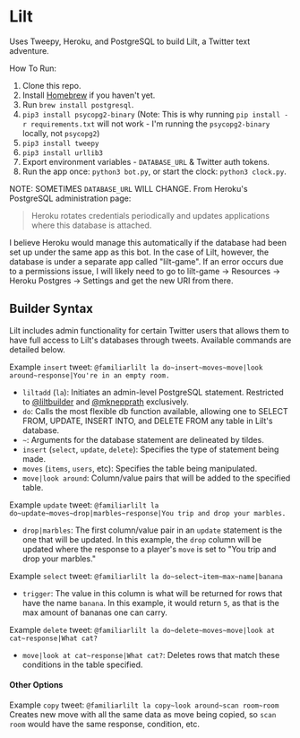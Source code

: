 # Lilt

Uses Tweepy, Heroku, and PostgreSQL to build Lilt, a Twitter text adventure.

How To Run:

1. Clone this repo.
1. Install [Homebrew](https://brew.sh) if you haven't yet.
1. Run `brew install postgresql`.
1. `pip3 install psycopg2-binary` (Note: This is why running `pip install -r requirements.txt` will not work - I'm running the `psycopg2-binary` locally, not `psycopg2`)
1. `pip3 install tweepy`
1. `pip3 install urllib3`
1. Export environment variables - `DATABASE_URL` & Twitter auth tokens.
1. Run the app once: `python3 bot.py`, or start the clock: `python3 clock.py`.

NOTE: SOMETIMES `DATABASE_URL` WILL CHANGE. From Heroku's PostgreSQL
administration page:

> Heroku rotates credentials periodically and updates applications where this database is attached.

I believe Heroku would manage this automatically if the database had been set up
under the same app as this bot. In the case of Lilt, however, the database is under a
separate app called "lilt-game". If an error occurs due to a permissions issue,
I will likely need to go to lilt-game -> Resources -> Heroku Postgres -> Settings
and get the new URI from there.

## Builder Syntax

Lilt includes admin functionality for certain Twitter users that allows them to
have full access to Lilt's databases through tweets. Available commands are
detailed below.

Example `insert` tweet: `@familiarlilt la do~insert~moves~move|look around~response|You're in an empty room.`

- `liltadd` (`la`): Initiates an admin-level PostgreSQL statement. Restricted to [@liltbuilder](http://twitter.com/liltbuilder) and [@mknepprath](http://twitter.com/mknepprath) exclusively.
- `do`: Calls the most flexible db function available, allowing one to SELECT FROM, UPDATE, INSERT INTO, and DELETE FROM any table in Lilt's database.
- `~`: Arguments for the database statement are delineated by tildes.
- `insert` (`select`, `update`, `delete`): Specifies the type of statement being made.
- `moves` (`items`, `users`, etc): Specifies the table being manipulated.
- `move|look around`: Column/value pairs that will be added to the specified table.

Example `update` tweet: `@familiarlilt la do~update~moves~drop|marbles~response|You trip and drop your marbles.`

- `drop|marbles`: The first column/value pair in an `update` statement is the one that will be updated. In this example, the `drop` column will be updated where the response to a player's `move` is set to "You trip and drop your marbles."

Example `select` tweet: `@familiarlilt la do~select~item~max~name|banana`

- `trigger`: The value in this column is what will be returned for rows that have the name `banana`. In this example, it would return `5`, as that is the max amount of bananas one can carry.

Example `delete` tweet: `@familiarlilt la do~delete~moves~move|look at cat~response|What cat?`

- `move|look at cat~response|What cat?`: Deletes rows that match these conditions in the table specified.

#### Other Options

Example `copy` tweet: `@familiarlilt la copy~look around~scan room~room`
Creates new move with all the same data as move being copied, so `scan room` would have the same response, condition, etc.
